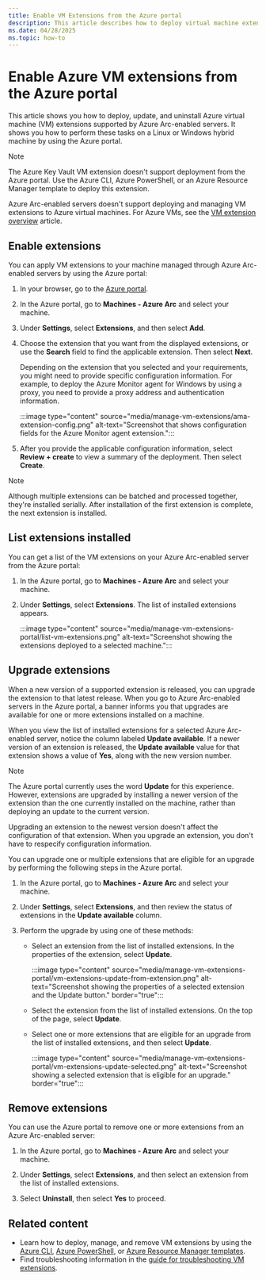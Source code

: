 ```yaml
---
title: Enable VM Extensions from the Azure portal
description: This article describes how to deploy virtual machine extensions to Azure Arc-enabled servers running in hybrid cloud environments from the Azure portal.
ms.date: 04/28/2025
ms.topic: how-to
---
```


# Enable Azure VM extensions from the Azure portal

This article shows you how to deploy, update, and uninstall Azure virtual machine (VM) extensions supported by Azure Arc-enabled servers. It shows you how to perform these tasks on a Linux or Windows hybrid machine by using the Azure portal.

> [!NOTE]
> The Azure Key Vault VM extension doesn't support deployment from the Azure portal. Use the Azure CLI, Azure PowerShell, or an Azure Resource Manager template to deploy this extension.
>
> Azure Arc-enabled servers doesn't support deploying and managing VM extensions to Azure virtual machines. For Azure VMs, see the [VM extension overview](/azure/virtual-machines/extensions/overview) article.

## Enable extensions

You can apply VM extensions to your machine managed through Azure Arc-enabled servers by using the Azure portal:

1. In your browser, go to the [Azure portal](https://portal.azure.com).

1. In the Azure portal, go to **Machines - Azure Arc** and select your machine.

1. Under **Settings**, select **Extensions**, and then select **Add**.

1. Choose the extension that you want from the displayed extensions, or use the **Search** field to find the applicable extension. Then select **Next**.

    Depending on the extension that you selected and your requirements, you might need to provide specific configuration information. For example, to deploy the Azure Monitor agent for Windows by using a proxy, you need to provide a proxy address and authentication information.

    :::image type="content" source="media/manage-vm-extensions/ama-extension-config.png" alt-text="Screenshot that shows configuration fields for the Azure Monitor agent extension.":::
  
1. After you provide the applicable configuration information, select **Review + create** to view a summary of the deployment. Then select **Create**.

> [!NOTE]
> Although multiple extensions can be batched and processed together, they're installed serially. After installation of the first extension is complete, the next extension is installed.

## List extensions installed

You can get a list of the VM extensions on your Azure Arc-enabled server from the Azure portal:

1. In the Azure portal, go to **Machines - Azure Arc** and select your machine.

1. Under **Settings**, select **Extensions**. The list of installed extensions appears.

   :::image type="content" source="media/manage-vm-extensions-portal/list-vm-extensions.png" alt-text="Screenshot showing the extensions deployed to a selected machine.":::

## Upgrade extensions

When a new version of a supported extension is released, you can upgrade the extension to that latest release. When you go to Azure Arc-enabled servers in the Azure portal, a banner informs you that upgrades are available for one or more extensions installed on a machine.

When you view the list of installed extensions for a selected Azure Arc-enabled server, notice the column labeled **Update available**. If a newer version of an extension is released, the **Update available** value for that extension shows a value of **Yes**, along with the new version number.

> [!NOTE]
> The Azure portal currently uses the word **Update** for this experience. However, extensions are upgraded by installing a newer version of the extension than the one currently installed on the machine, rather than deploying an update to the current version.

Upgrading an extension to the newest version doesn't affect the configuration of that extension. When you upgrade an extension, you don't have to respecify configuration information.

You can upgrade one or multiple extensions that are eligible for an upgrade by performing the following steps in the Azure portal.

1. In the Azure portal, go to **Machines - Azure Arc** and select your machine.

1. Under **Settings**, select **Extensions**, and then review the status of extensions in the **Update available** column.

1. Perform the upgrade by using one of these methods:

   * Select an extension from the list of installed extensions. In the properties of the extension, select **Update**.

     :::image type="content" source="media/manage-vm-extensions-portal/vm-extensions-update-from-extension.png" alt-text="Screenshot showing the properties of a selected extension and the Update button." border="true":::

   * Select the extension from the list of installed extensions. On the top of the page, select **Update**.

   * Select one or more extensions that are eligible for an upgrade from the list of installed extensions, and then select **Update**.

     :::image type="content" source="media/manage-vm-extensions-portal/vm-extensions-update-selected.png" alt-text="Screenshot showing a selected extension that is eligible for an upgrade." border="true":::

## Remove extensions

You can use the Azure portal to remove one or more extensions from an Azure Arc-enabled server:

1. In the Azure portal, go to **Machines - Azure Arc** and select your machine.

1. Under **Settings**, select **Extensions**, and then select an extension from the list of installed extensions.

1. Select **Uninstall**, then select **Yes** to proceed.

## Related content

* Learn how to deploy, manage, and remove VM extensions by using the [Azure CLI](manage-vm-extensions-cli.md), [Azure PowerShell](manage-vm-extensions-powershell.md), or [Azure Resource Manager templates](manage-vm-extensions-template.md).
* Find troubleshooting information in the [guide for troubleshooting VM extensions](troubleshoot-vm-extensions.md).
